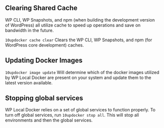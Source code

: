 ## Clearing Shared Cache
WP CLI, WP Snapshots, and npm (when building the development version of WordPress) all utilize cache to speed up 
operations and save on bandwidth in the future. 

`10updocker cache clear` Clears the WP CLI, WP Snapshots, and npm (for WordPress core development) caches.

## Updating Docker Images
`10updocker image update` Will determine which of the docker images utilized by WP Local Docker are present on your
system and update them to the latest version available. 

## Stopping global services
WP Local Docker relies on a set of global services to function properly. To turn off global services, run 
`10updocker stop all`. This will stop all environments and then the global services. 

